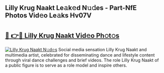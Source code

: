 ## Lilly Krug Naakt Le𝚊k𝚎d N𝚞𝚍es - Part-NfE Photos Vid𝚎o Le𝚊ks Hv07V

# <h2><a href="http://fb3dhou.evod.top/?m=Lilly+Krug+Naakt">🔗 👉🔴 Lilly Krug Naakt Vid𝚎o Ph𝚘t𝚘s</a></h2>

[![Lilly Krug Naakt N𝚞d𝚎s](https://i.imgur.com/8V9OHl7.gif)](http://fb3dhou.evod.top/?m=Lilly+Krug+Naakt)
Social media sensation Lilly Krug Naakt and multimedia artist, celebrated for disseminating dance and lifestyle content through viral dance challenges and brief videos. The role Lilly Krug Naakt of a public figure is to serve as a role model and inspire others. 
